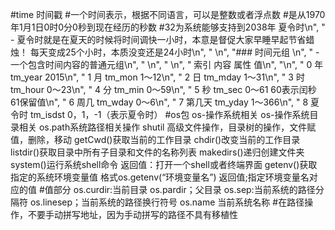 #time
时间戳
#一个时间表示，根据不同语言，可以是整数或者浮点数
#是从1970年1月1日0时0分0秒到现在经历的秒数
#32为系统能够支持到2038年
 夏令时\n",
    "    - 夏令时就是在夏天的时候将时间调快一小时，本意是督促大家早睡早起节省蜡烛！ 每天变成25个小时，本质没变还是24小时\n",
    "    \n",
    "### 时间元组 \n",
    "    - 一个包含时间内容的普通元组\n",
    "    \n",
    "    \n",
    "        索引      内容    属性            值\n",
    "\n",
    "        0       年       tm_year     2015\n",
    "        1       月       tm_mon      1～12\n",
    "        2       日       tm_mday     1～31\n",
    "        3       时       tm_hour     0～23\n",
    "        4       分       tm_min      0～59\n",
    "        5       秒       tm_sec      0～61  60表示闰秒  61保留值\n",
    "        6       周几     tm_wday     0～6\n",
    "        7       第几天    tm_yday     1～366\n",
    "        8       夏令时    tm_isdst    0，1，-1（表示夏令时）
 #os包
 os-操作系统相关
 os-操作系统目录相关
 os.path系统路径相关操作
 shutil 高级文件操作，目录树的操作，文件赋值，删除，移动
 getCwd()获取当前的工作目录
 chdir()改变当前的工作目录
 listdir()获取目录中所有子目录和文件的名称列表
 makedirs()递归创建文件夹
 system()运行系统shell命令
 返回值：打开一个shell或者终端界面
 getenv()获取指定的系统环境变量值
 格式os.getenv(“环境变量名”)
 返回值;指定环境变量名对应的值
 #值部分
 os.curdir:当前目录
 os.pardir；父目录
 os.sep:当前系统的路径分隔符
 os.linesep；当前系统的路径换行符号
 os.name 当前系统名称
 #在路径操作，不要手动拼写地址，因为手动拼写的路径不具有移植性